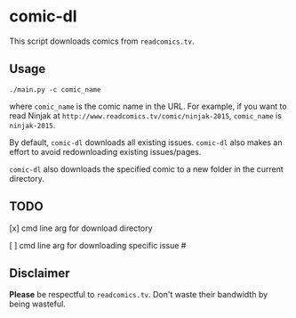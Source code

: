 comic-dl
=========
This script downloads comics from `readcomics.tv`.


Usage
------
`./main.py -c comic_name`

where `comic_name` is the comic name in the URL. For example, if you want to read Ninjak at `http://www.readcomics.tv/comic/ninjak-2015`, `comic_name` is `ninjak-2015`.

By default, `comic-dl` downloads all existing issues. `comic-dl` also makes an effort to avoid redownloading existing issues/pages.

`comic-dl` also downloads the specified comic to a new folder in the current directory.


TODO
-----
[x] cmd line arg for download directory

[ ] cmd line arg for downloading specific issue #


Disclaimer
-----------
**Please** be respectful to `readcomics.tv`. Don't waste their bandwidth by being wasteful.
